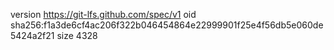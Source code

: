 version https://git-lfs.github.com/spec/v1
oid sha256:f1a3de6cf4ac206f322b046454864e22999901f25e4f56db5e060de5424a2f21
size 4328
